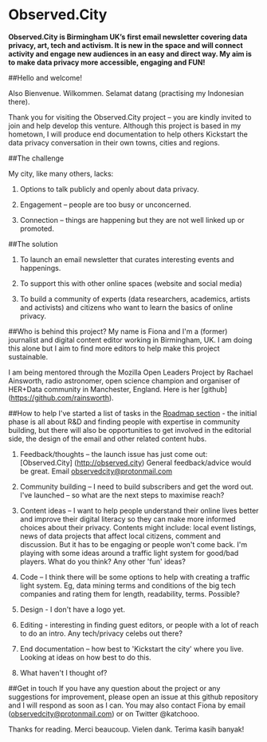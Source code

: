 # Observed.City

**Observed.City is Birmingham UK’s first email newsletter covering data privacy, art, tech and activism. It is new in the space and will connect activity and engage new audiences in an easy and direct way. My aim is to make data privacy more accessible, engaging and FUN!**

##Hello and welcome! 

Also Bienvenue. Wilkommen. Selamat datang (practising my Indonesian there).

Thank you for visiting the Observed.City project – you are kindly invited to join  and help develop this venture. Although this project is based in my hometown, I will produce end documentation to help others Kickstart the data privacy conversation in their own towns, cities and regions.

##The challenge

My city, like many others, lacks: 

1. Options to talk publicly and openly about data privacy. 

2. Engagement – people are too busy or unconcerned. 

3. Connection – things are happening but they are not well linked up or promoted.


##The solution

1. To launch an email newsletter that curates interesting events and happenings.

2. To support this with other online spaces (website and social media)

3. To build a community of experts (data researchers, academics, artists and activists) and citizens who want to learn the basics of online privacy.

##Who is behind this project?
My name is Fiona and I'm a (former) journalist and digital content editor working in Birmingham, UK. I am doing this alone but I aim to find more editors to help make this project sustainable.

I am being mentored through the Mozilla Open Leaders Project by Rachael Ainsworth, radio astronomer, open science champion and organiser of HER+Data community in Manchester, England. Here is her [github] (https://github.com/rainsworth).

##How to help
I've started a list of tasks in the [Roadmap section](https://github.com/fionacu/kickstart-the-city/blob/master/roadmap) - the initial phase is all about R&D and finding people with expertise in community building, but there will also be opportunities to get involved in the editorial side, the design of the email and other related content hubs. 

1. Feedback/thoughts – the launch issue has just come out: [Observed.City] (http://observed.city) General feedback/advice would be great. Email observedcity@protonmail.com

2. Community building – I need to build subscribers and get the word out. I've launched – so what are the next steps to maximise reach?

3. Content ideas – I want to help people understand their online lives better and improve their digital literacy so they can make more informed choices about their privacy. Contents might include: local event listings, news of data projects that affect local citizens, comment and discussion. But it has to be engaging or people won't come back. I'm playing with some ideas around a traffic light system for good/bad players. What do you think? Any other 'fun' ideas?

4. Code – I think there will be some options to help with creating a traffic light system. Eg, data mining terms and conditions of the big tech companies and rating them for length, readability, terms. Possible?

5. Design - I don't have a logo yet.

6. Editing - interesting in finding guest editors, or people with a lot of reach to do an intro. Any tech/privacy celebs out there? 

7. End documentation – how best to 'Kickstart the city' where you live. Looking at ideas on how best to do this. 

8. What haven't I thought of?

##Get in touch
If you have any question about the project or any suggestions for improvement, please open an issue at this github repository and I will respond as soon as I can. You may also contact Fiona by email (observedcity@protonmail.com) or on Twitter @katchooo.


Thanks for reading. Merci beaucoup. Vielen dank. Terima kasih banyak!
